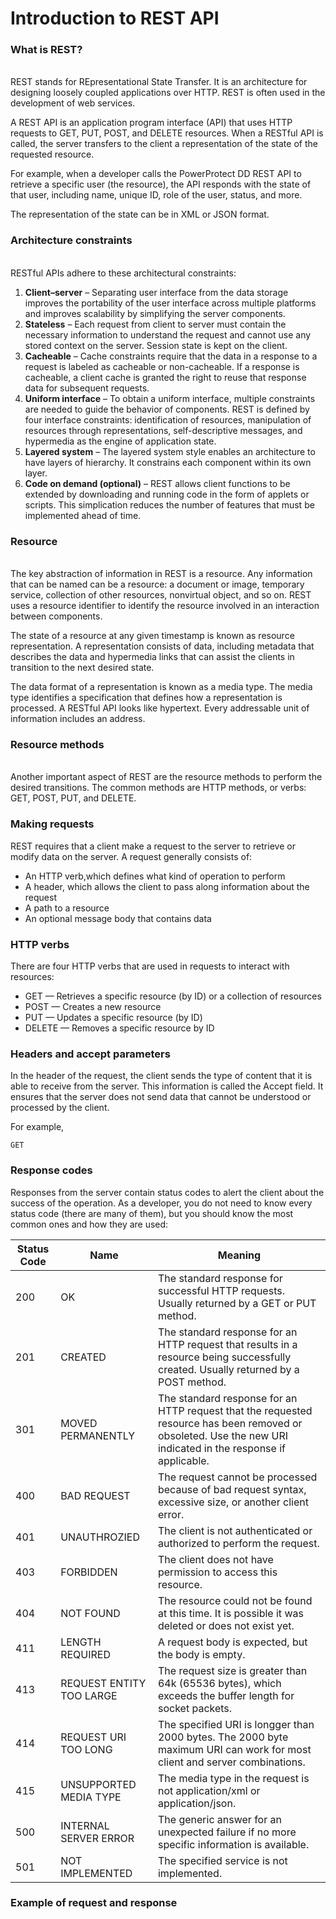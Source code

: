 # Introduction to REST API

###  What is REST?
<br>
REST stands for REpresentational State Transfer. It is an architecture for designing loosely coupled applications over HTTP. REST is often used in the development of web services.

A REST API is an application program interface (API) that uses HTTP requests to GET, PUT, POST, and DELETE resources. When a RESTful API is called, the server transfers to the client a representation of the state of the requested resource.

For example, when a developer calls the PowerProtect DD REST API to retrieve a specific user (the resource), the API responds with the state of that user, including name, unique ID, role of the user, status, and more.

The representation of the state can be in XML or JSON format.


### Architecture constraints
<br>
RESTful APIs adhere to these architectural constraints:

1. **Client–server** – Separating user interface from the data storage improves the portability of the user interface across multiple platforms and improves scalability by simplifying the server components.
2. **Stateless** – Each request from client to server must contain the necessary information to understand the request and cannot use any stored context on the server. Session state is kept on the client.
3. **Cacheable** – Cache constraints require that the data in a response to a request is labeled as cacheable or non-cacheable. If a response is cacheable, a client cache is granted the right to reuse that response data for subsequent requests.
4. **Uniform interface** – To obtain a uniform interface, multiple constraints are needed to guide the behavior of components. REST is defined by four interface constraints: identification of resources, manipulation of resources through representations, self-descriptive messages, and hypermedia as the engine of application state.
5. **Layered system** – The layered system style enables an architecture to have layers of hierarchy. It constrains each component within its own layer.
6. **Code on demand (optional)** – REST allows client functions to be extended by downloading and running code in the form of applets or scripts. This simplication reduces the number of features that must be implemented ahead of time.

### Resource
<br>
The key abstraction of information in REST is a resource. Any information that can be named can be a resource: a document or image, temporary service, collection of other resources, nonvirtual object, and so on. REST uses a resource identifier to identify the resource involved in an interaction between components.

The state of a resource at any given timestamp is known as resource representation. A representation consists of data, including metadata that describes the data and hypermedia links that can assist the clients in transition to the next desired state.

The data format of a representation is known as a media type. The media type identifies a specification that defines how a representation is processed. A RESTful API looks like hypertext. Every addressable unit of information includes an address.

### Resource methods
<br>
Another important aspect of REST are the resource methods to perform the desired transitions. The common methods are HTTP methods, or verbs: GET, POST, PUT, and DELETE.

### Making requests
REST requires that a client make a request to the server to retrieve or modify data on the server. 
A request generally consists of:

- An HTTP verb,which defines what kind of operation to perform
- A header, which allows the client to pass along information about the request
- A path to a resource
- An optional message body that contains data

### HTTP verbs
There are four HTTP verbs that are used in requests to interact with resources:

- GET — Retrieves a specific resource (by ID) or a collection of resources
- POST — Creates a new resource
- PUT — Updates a specific resource (by ID)
- DELETE — Removes a specific resource by ID

### Headers and accept parameters
In the header of the request, the client sends the type of content that it is able to receive from the server. This information is called the Accept field. It ensures that the server does not send data that cannot be understood or processed by the client.

For example,

    GET

### Response codes
Responses from the server contain status codes to alert the client about the success of the operation. As a developer, you do not need to know every status code (there are many of them), but you should know the most common ones and how they are used:


Status Code |  Name| Meaning
---------|----------|---------
 200| OK | The standard response for successful HTTP requests. Usually returned by a GET or PUT method.
 201| CREATED | The standard response for an HTTP request that results in a resource being successfully created. Usually returned by a POST method.
 301 | MOVED PERMANENTLY | The standard response for an HTTP request that the requested resource has been removed or obsoleted. Use the new URI indicated in the response if applicable.
 400 | BAD REQUEST | The request cannot be processed because of bad request syntax, excessive size, or another client error.
 401 | UNAUTHROZIED | The client is not authenticated or authorized to perform the request.
 403 | FORBIDDEN  | The client does not have permission to access this resource.
 404 | NOT FOUND  | The resource could not be found at this time. It is possible it was deleted or does not exist yet.
 411 | LENGTH REQUIRED | A request body is expected, but the body is empty.
 413 | REQUEST ENTITY TOO LARGE | The request size is greater than 64k (65536 bytes), which exceeds the buffer length for socket packets.
 414 | REQUEST URI TOO LONG | The specified URI is longger than 2000 bytes. The 2000 byte maximum URI can work for most client and server combinations.
 415 | UNSUPPORTED MEDIA TYPE | The media type in the request is not application/xml or application/json.
 500 | INTERNAL SERVER ERROR | The generic answer for an unexpected failure if no more specific information is available.
 501 | NOT IMPLEMENTED | The specified service is not implemented.

### Example of request and response